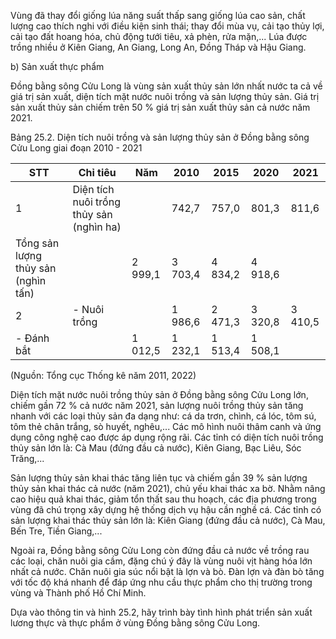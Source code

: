 Vùng đã thay đổi giống lúa năng suất thấp sang giống lúa cao sản, chất lượng cao thích nghi với điều kiện sinh thái; thay đổi mùa vụ, cải tạo thủy lợi, cải tạo đất hoang hóa, chủ động tưới tiêu, xả phèn, rửa mặn,... Lúa được trồng nhiều ở Kiên Giang, An Giang, Long An, Đồng Tháp và Hậu Giang.

b) Sản xuất thực phẩm

Đồng bằng sông Cửu Long là vùng sản xuất thủy sản lớn nhất nước ta cả về giá trị sản xuất, diện tích mặt nước nuôi trồng và sản lượng thủy sản. Giá trị sản xuất thủy sản chiếm trên 50 % giá trị sản xuất thủy sản cả nước năm 2021.

Bảng 25.2. Diện tích nuôi trồng và sản lượng thủy sản ở Đồng bằng sông Cửu Long giai đoạn 2010 - 2021

STT | Chỉ tiêu | Năm | 2010 | 2015 | 2020 | 2021
--- | --- | --- | --- | --- | --- | ---
1 | Diện tích nuôi trồng thủy sản (nghìn ha) | | 742,7 | 757,0 | 801,3 | 811,6
| Tổng sản lượng thủy sản (nghìn tấn) | | 2 999,1 | 3 703,4 | 4 834,2 | 4 918,6
2 | - Nuôi trồng | | 1 986,6 | 2 471,3 | 3 320,8 | 3 410,5
| - Đánh bắt | | 1 012,5 | 1 232,1 | 1 513,4 | 1 508,1

(Nguồn: Tổng cục Thống kê năm 2011, 2022)

Diện tích mặt nước nuôi trồng thủy sản ở Đồng bằng sông Cửu Long lớn, chiếm gần 72 % cả nước năm 2021, sản lượng nuôi trồng thủy sản tăng nhanh với các loại thủy sản đa dạng như: cá da trơn, chình, cá lóc, tôm sú, tôm thẻ chân trắng, sò huyết, nghêu,...
Các mô hình nuôi thâm canh và ứng dụng công nghệ cao được áp dụng rộng rãi. Các tỉnh có diện tích nuôi trồng thủy sản lớn là: Cà Mau (đứng đầu cả nước), Kiên Giang, Bạc Liêu, Sóc Trăng,...

Sản lượng thủy sản khai thác tăng liên tục và chiếm gần 39 % sản lượng thủy sản khai thác cả nước (năm 2021), chủ yếu khai thác xa bờ. Nhằm nâng cao hiệu quả khai thác, giảm tổn thất sau thu hoạch, các địa phương trong vùng đã chú trọng xây dựng hệ thống dịch vụ hậu cần nghề cá. Các tỉnh có sản lượng khai thác thủy sản lớn là: Kiên Giang (đứng đầu cả nước), Cà Mau, Bến Tre, Tiền Giang,...

Ngoài ra, Đồng bằng sông Cửu Long còn đứng đầu cả nước về trồng rau các loại, chăn nuôi gia cầm, đặng chú ý đây là vùng nuôi vịt hàng hóa lớn nhất cả nước. Chăn nuôi gia súc nổi bật là lợn và bò. Đàn lợn và đàn bò tăng với tốc độ khá nhanh để đáp ứng nhu cầu thực phẩm cho thị trường trong vùng và Thành phố Hồ Chí Minh.

Dựa vào thông tin và hình 25.2, hãy trình bày tình hình phát triển sản xuất lương thực và thực phẩm ở vùng Đồng bằng sông Cửu Long.